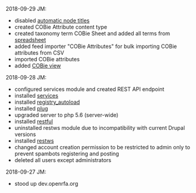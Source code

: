 2018-09-29 JM:
- disabled [automatic node titles](https://www.drupal.org/project/auto_nodetitle)
- created COBie Attribute content type
- created taxonomy term COBie Sheet and added all terms from [spreadsheet](https://docs.google.com/spreadsheets/d/1ksQhyH6uilCvX40jxQeP6x-1r6Aq8vcAkTmVYsWbEa4/edit#gid=282739480)
- added  feed importer "COBie Attributes" for bulk importing COBie attributes from CSV
- imported COBie attributes
- added [COBie view](http://dev.openrfa.org/cobie)

2018-09-28 JM:
- configured services module and created REST API endpoint
- installed [services](https://www.drupal.org/project/services)
- installed [registry_autoload](https://www.drupal.org/project/registry_autoload)
- installed [plug](https://www.drupal.org/project/plug)
- upgraded server to php 5.6 (server-wide)
- installed [restful](https://www.drupal.org/project/restful)
- uninstalled restws module due to incompatibility with current Drupal versions
- installed [restws](https://www.drupal.org/project/restws)
- changed account creation permission to be restricted to admin only to prevent spambots registering and posting
- deleted all users except administrators

2018-09-27 JM:
- stood up dev.openrfa.org
